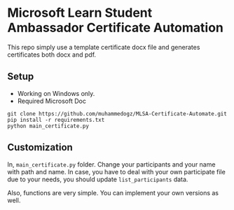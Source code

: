 # Microsoft Learn Student Ambassador Certificate Automation

This repo simply use a template certificate docx file and generates certificates
both docx and pdf.

## Setup

- Working on Windows only.
- Required Microsoft Doc


```
git clone https://github.com/muhammedogz/MLSA-Certificate-Automate.git
pip install -r requirements.txt
python main_certificate.py
```

## Customization

In, `main_certificate.py` folder. Change your participants and your name with path and name.
In case, you have to deal with your own participate file due to your needs, you should update `list_participants` data.

Also, functions are very simple. You can implement your own versions as well.
